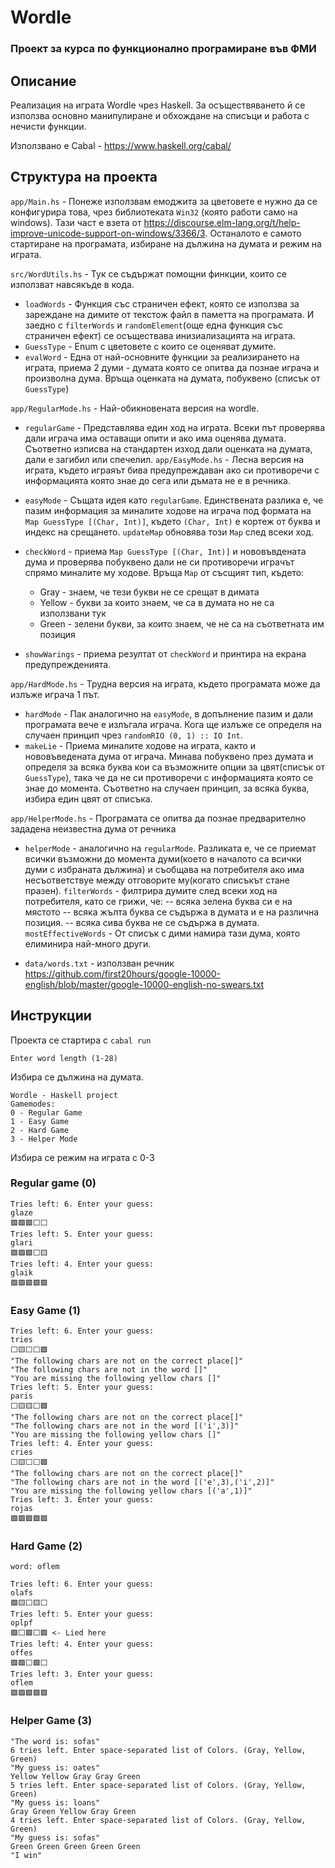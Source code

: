 # Wordle

### Проект за курса по функционално програмиране във ФМИ

## Описание

Реализация на играта Wordle чрез Haskell. За осъществяването й се използва
основно манипулиране и обхождане на списъци и работа с нечисти функции.

Използвано е Cabal - https://www.haskell.org/cabal/

## Структура на проекта

`app/Main.hs` - Понеже използвам емоджита за цветовете е нужно да се конфигурира това, чрез библиотеката `Win32` (която работи само на windows).
Тази част е взета от https://discourse.elm-lang.org/t/help-improve-unicode-support-on-windows/3366/3. Останалото е самото стартиране на програмата, избиране на дължина на думата и режим на играта.

`src/WordUtils.hs` - Тук се съдържат помощни финкции, които се използват навсякъде в кода.

- `loadWords` - Функция със страничен ефект, която се използва за зареждане на димите от текстож файл в паметта на програмата. И заедно с `filterWords` и `randomElement`(още една функция със страничен ефект) се осъществава инизиализацията на играта.
- `GuessType` - Enum с цветовете с които се оценяват думите.
- `evalWord` - Една от най-основните функции за реализирането на играта, приема 2 думи - думата която се опитва да познае играча и произволна дума. Връща оценката на думата, побуквено (списък от `GuessType`)

`app/RegularMode.hs` - Най-обикновената версия на wordle.

- `regularGame` - Представлява един ход на играта. Всеки път проверява дали играча има оставащи опити и ако има оценява думата. Съответно изписва на стандартен изход дали оценката на думата, дали е загибил или спечелил.
  `app/EasyMode.hs` - Лесна версия на играта, където играяът бива предупреждаван ако си противоречи с информацията която знае до сега или дъмата не е в речника.

- `easyMode` - Същата идея като `regularGame`. Единствената разлика е, че пазим информация за миналите ходове на играча под формата на `Map GuessType [(Char, Int)]`, където `(Char, Int)` е кортеж от буква и индекс на срещането. `updateMap` обновява този `Map` след всеки ход.
- `checkWord` - приема `Map GuessType [(Char, Int)]` и нововъвдената дума и проверява побуквено дали не си противоречи играчът спрямо миналите му ходове. Връща `Map` от съсщият тип, където:
  - Gray - знаем, че тези букви не се срещат в димата
  - Yellow - букви за които знаем, че са в думата но не са използвани тук
  - Green - зелени букви, за които знаем, че не са на съответната им позиция
- `showWarings` - приема резултат от `checkWord` и принтира на екрана предупрежденията.

`app/HardMode.hs` - Трудна версия на играта, където програмата може да излъже играча 1 път.

- `hardMode` - Пак аналогично на `easyMode`, в допълнение пазим и дали програмата вече е излъгала играча. Кога ще излъже се определя на случаен принцип чрез `randomRIO (0, 1) :: IO Int`.
- `makeLie` - Приема миналите ходове на играта, както и нововъведената дума от играча. Минава побуквено през думата и определя за всяка буква кои са възможните опции за цвят(списък от `GuessType`), така че да не си противоречи с информацията която се знае до момента. Съответно на случаен принцип, за всяка буква, избира един цвят от списъка.

`app/HelperMode.hs` - Програмата се опитва да познае предварително зададена неизвестна дума от речника

- `helperMode` - аналогично на `regularMode`. Разликата е, че се приемат всички възможни до момента думи(което в началото са всички думи с избраната дължина) и съобщава на потребителя ако има несъответствуе между отговорите му(когато списъкът стане празен).
  `filterWords` - филтрира думите след всеки ход на потребителя, като се грижи, че:
  -- всяка зелена буква си е на мястото
  -- всяка жълта буква се съдържа в думата и е на различна позиция.
  -- всяка сива буква не се съдържа в думата.
  `mostEffectiveWords` - От списък с дими намира тази дума, която елиминира най-много други.

- `data/words.txt` - използван речник https://github.com/first20hours/google-10000-english/blob/master/google-10000-english-no-swears.txt

## Инструкции

Проекта се стартира с `cabal run`

```
Enter word length (1-28)
```

Избира се дължина на думата.

```
Wordle - Haskell project
Gamemodes:
0 - Regular Game
1 - Easy Game
2 - Hard Game
3 - Helper Mode
```

Избира се режим на играта с 0-3

### Regular game (0)

```
Tries left: 6. Enter your guess:
glaze
🟩🟩🟩⬜⬜
Tries left: 5. Enter your guess:
glari
🟩🟩🟩⬜🟨
Tries left: 4. Enter your guess:
glaik
🟩🟩🟩🟩🟩
```

### Easy Game (1)

```
Tries left: 6. Enter your guess:
tries
⬜🟨⬜⬜🟩
"The following chars are not on the correct place[]"
"The following chars are not in the word []"
"You are missing the following yellow chars []"
Tries left: 5. Enter your guess:
paris
⬜🟨🟨⬜🟩
"The following chars are not on the correct place[]"
"The following chars are not in the word [('i',3)]"
"You are missing the following yellow chars []"
Tries left: 4. Enter your guess:
cries
⬜🟨⬜⬜🟩
"The following chars are not on the correct place[]"
"The following chars are not in the word [('e',3),('i',2)]"
"You are missing the following yellow chars [('a',1)]"
Tries left: 3. Enter your guess:
rojas
🟩🟩🟩🟩🟩
```

### Hard Game (2)

`word: oflem`

```
Tries left: 6. Enter your guess:
olafs
🟩🟨⬜🟨⬜
Tries left: 5. Enter your guess:
oplpf
🟩⬜🟩⬜🟩 <- Lied here
Tries left: 4. Enter your guess:
offes
🟩🟩⬜🟩⬜
Tries left: 3. Enter your guess:
oflem
🟩🟩🟩🟩🟩
```

### Helper Game (3)

```
"The word is: sofas"
6 tries left. Enter space-separated list of Colors. (Gray, Yellow, Green)
"My guess is: oates"
Yellow Yellow Gray Gray Green
5 tries left. Enter space-separated list of Colors. (Gray, Yellow, Green)
"My guess is: loans"
Gray Green Yellow Gray Green
4 tries left. Enter space-separated list of Colors. (Gray, Yellow, Green)
"My guess is: sofas"
Green Green Green Green Green
"I win"
```
